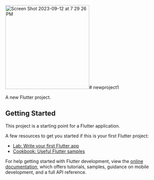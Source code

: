 <img width="261" alt="Screen Shot 2023-09-12 at 7 29 26 PM" src="https://drive.google.com/file/d/1cmat9yJ3VNisNqjtSWm3WSEZcq-wqXlg/view?usp=drive_link"># newproject1

A new Flutter project.

## Getting Started

This project is a starting point for a Flutter application.

A few resources to get you started if this is your first Flutter project:

- [Lab: Write your first Flutter app](https://docs.flutter.dev/get-started/codelab)
- [Cookbook: Useful Flutter samples](https://docs.flutter.dev/cookbook)

For help getting started with Flutter development, view the
[online documentation](https://docs.flutter.dev/), which offers tutorials,
samples, guidance on mobile development, and a full API reference.

